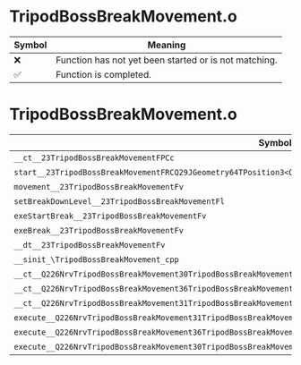 # TripodBossBreakMovement.o
| Symbol | Meaning 
| ------------- | ------------- 
| :x: | Function has not yet been started or is not matching. 
| :white_check_mark: | Function is completed. 


# TripodBossBreakMovement.o
| Symbol | Decompiled? |
| ------------- | ------------- |
| `__ct__23TripodBossBreakMovementFPCc` | :x: |
| `start__23TripodBossBreakMovementFRCQ29JGeometry64TPosition3<Q29JGeometry38TMatrix34<Q29JGeometry13SMatrix34C<f>>>l` | :x: |
| `movement__23TripodBossBreakMovementFv` | :x: |
| `setBreakDownLevel__23TripodBossBreakMovementFl` | :x: |
| `exeStartBreak__23TripodBossBreakMovementFv` | :x: |
| `exeBreak__23TripodBossBreakMovementFv` | :x: |
| `__dt__23TripodBossBreakMovementFv` | :x: |
| `__sinit_\TripodBossBreakMovement_cpp` | :x: |
| `__ct__Q226NrvTripodBossBreakMovement30TripodBossBreakMovementNrvWaitFv` | :x: |
| `__ct__Q226NrvTripodBossBreakMovement36TripodBossBreakMovementNrvStartBreakFv` | :x: |
| `__ct__Q226NrvTripodBossBreakMovement31TripodBossBreakMovementNrvBreakFv` | :x: |
| `execute__Q226NrvTripodBossBreakMovement31TripodBossBreakMovementNrvBreakCFP5Spine` | :x: |
| `execute__Q226NrvTripodBossBreakMovement36TripodBossBreakMovementNrvStartBreakCFP5Spine` | :x: |
| `execute__Q226NrvTripodBossBreakMovement30TripodBossBreakMovementNrvWaitCFP5Spine` | :x: |
